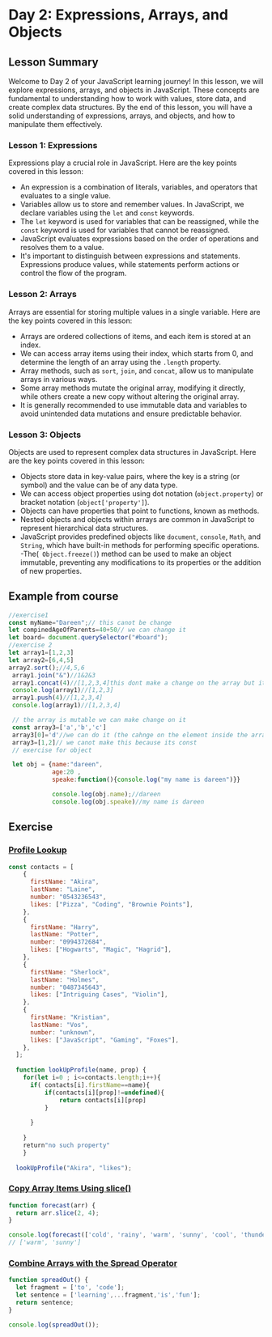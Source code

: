 # Day 2: Expressions, Arrays, and Objects

## Lesson Summary

Welcome to Day 2 of your JavaScript learning journey! In this lesson, we will explore expressions, arrays, and objects in JavaScript. These concepts are fundamental to understanding how to work with values, store data, and create complex data structures. By the end of this lesson, you will have a solid understanding of expressions, arrays, and objects, and how to manipulate them effectively.

### Lesson 1: Expressions

Expressions play a crucial role in JavaScript. Here are the key points covered in this lesson:

- An expression is a combination of literals, variables, and operators that evaluates to a single value.
- Variables allow us to store and remember values. In JavaScript, we declare variables using the `let` and `const` keywords.
- The `let` keyword is used for variables that can be reassigned, while the `const` keyword is used for variables that cannot be reassigned.
- JavaScript evaluates expressions based on the order of operations and resolves them to a value.
- It's important to distinguish between expressions and statements. Expressions produce values, while statements perform actions or control the flow of the program.

### Lesson 2: Arrays

Arrays are essential for storing multiple values in a single variable. Here are the key points covered in this lesson:

- Arrays are ordered collections of items, and each item is stored at an index.
- We can access array items using their index, which starts from 0, and determine the length of an array using the `.length` property.
- Array methods, such as `sort`, `join`, and `concat`, allow us to manipulate arrays in various ways.
- Some array methods mutate the original array, modifying it directly, while others create a new copy without altering the original array.
- It is generally recommended to use immutable data and variables to avoid unintended data mutations and ensure predictable behavior.

### Lesson 3: Objects

Objects are used to represent complex data structures in JavaScript. Here are the key points covered in this lesson:

- Objects store data in key-value pairs, where the key is a string (or symbol) and the value can be of any data type.
- We can access object properties using dot notation (`object.property`) or bracket notation (`object['property']`).
- Objects can have properties that point to functions, known as methods.
- Nested objects and objects within arrays are common in JavaScript to represent hierarchical data structures.
- JavaScript provides predefined objects like `document`, `console`, `Math`, and `String`, which have built-in methods for performing specific operations.
-The(` Object.freeze()`) method can be used to make an object immutable, preventing any modifications to its properties or the addition of new properties.

## Example from course
```javascript
//exercise1
const myName="Dareen";// this canot be change
let compinedAgeOfParents=40+50// we can change it
let board= document.querySelector("#board");
//exercise 2 
let array1=[1,2,3]
let array2=[6,4,5]
array2.sort();//4,5,6
 array1.join("&")//1&2&3
 array1.concat(4)//[1,2,3,4]this dont make a change on the array but it will create new array
 console.log(array1)//[1,2,3]
 array1.push(4)//[1,2,3,4]
 console.log(array1)//[1,2,3,4]

 // the array is mutable we can make change on it 
 const array3=['a','b','c']
 array3[0]='d'//we can do it (the cahnge on the element inside the array)array is mutable
 array3=[1,2]// we canot make this because its const 
 // exercise for object 

 let obj = {name:"dareen",
            age:20 , 
            speake:function(){console.log("my name is dareen")}}

            console.log(obj.name);//dareen
            console.log(obj.speake)//my name is dareen
```
## Exercise
### [Profile Lookup](https://www.freecodecamp.org/learn/javascript-algorithms-and-data-structures/basic-javascript/profile-lookup)
```javascript
const contacts = [
    {
      firstName: "Akira",
      lastName: "Laine",
      number: "0543236543",
      likes: ["Pizza", "Coding", "Brownie Points"],
    },
    {
      firstName: "Harry",
      lastName: "Potter",
      number: "0994372684",
      likes: ["Hogwarts", "Magic", "Hagrid"],
    },
    {
      firstName: "Sherlock",
      lastName: "Holmes",
      number: "0487345643",
      likes: ["Intriguing Cases", "Violin"],
    },
    {
      firstName: "Kristian",
      lastName: "Vos",
      number: "unknown",
      likes: ["JavaScript", "Gaming", "Foxes"],
    },
  ];
  
  function lookUpProfile(name, prop) {
    for(let i=0 ; i<=contacts.length;i++){
      if( contacts[i].firstName==name){
          if(contacts[i][prop]!=undefined){
              return contacts[i][prop]
          }
         
      }
     
    }
    return"no such property"
    }
  
  lookUpProfile("Akira", "likes");
```
### [Copy Array Items Using slice()](https://www.freecodecamp.org/learn/javascript-algorithms-and-data-structures/basic-data-structures/copy-array-items-using-slice)
```javascript
function forecast(arr) {
  return arr.slice(2, 4);
}

console.log(forecast(['cold', 'rainy', 'warm', 'sunny', 'cool', 'thunderstorms'])); 
// ['warm', 'sunny']
```
### [Combine Arrays with the Spread Operator](https://www.freecodecamp.org/learn/javascript-algorithms-and-data-structures/basic-data-structures/combine-arrays-with-the-spread-operator)
```javascript
function spreadOut() {
  let fragment = ['to', 'code'];
  let sentence = ['learning',...fragment,'is','fun'];
  return sentence;
}

console.log(spreadOut());
```
